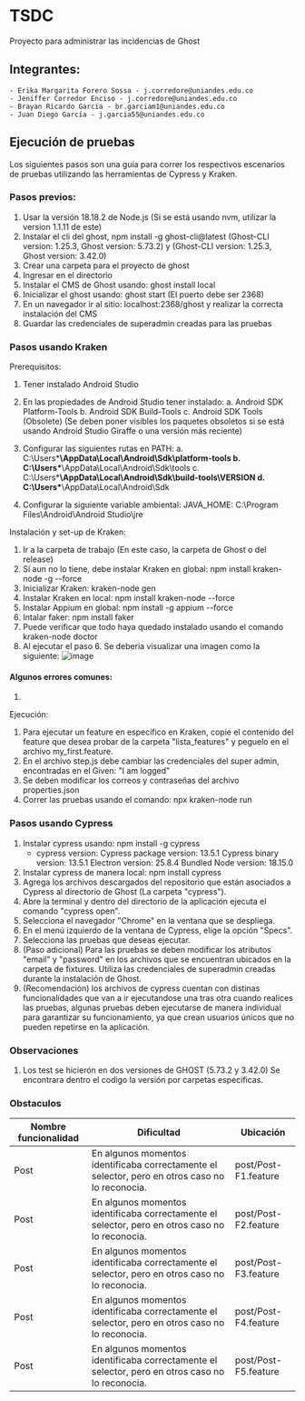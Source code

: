 # TSDC
Proyecto para administrar las incidencias de Ghost

## Integrantes:
	- Erika Margarita Forero Sossa - j.corredore@uniandes.edu.co
 	- Jeniffer Corredor Enciso - j.corredore@uniandes.edu.co
	- Brayan Ricardo García - br.garciam1@uniandes.edu.co
 	- Juan Diego García - j.garcia55@uniandes.edu.co

## Ejecución de pruebas

Los siguientes pasos son una guía para correr los respectivos escenarios de pruebas utilizando las herramientas de Cypress y Kraken.

### Pasos previos:
1. Usar la versión 18.18.2 de Node.js (Si se está usando nvm, utilizar la version 1.1.11 de este)
2. Instalar el cli del ghost, npm install -g ghost-cli@latest (Ghost-CLI version: 1.25.3, Ghost version: 5.73.2)  y (Ghost-CLI version: 1.25.3, Ghost version: 3.42.0)
3. Crear una carpeta para el proyecto de ghost
4. Ingresar en el directorio
5. Instalar el CMS de Ghost usando: ghost install local
6. Inicializar el ghost usando: ghost start (El puerto debe ser 2368)
7. En un navegador ir al sitio: localhost:2368/ghost y realizar la correcta instalación del CMS
8. Guardar las credenciales de superadmin creadas para las pruebas

### Pasos usando Kraken
Prerequisitos: 
1. Tener instalado Android Studio
2. En las propiedades de Android Studio tener instalado:
	a. Android SDK Platform-Tools
	b. Android SDK Build-Tools
	c. Android SDK Tools (Obsolete) (Se deben poner visibles los paquetes obsoletos si se está usando Android Studio Giraffe o una versión más reciente)

3. Configurar las siguientes rutas en PATH: 
	a. C:\Users\***\AppData\Local\Android\Sdk\platform-tools
	b. C:\Users\***\AppData\Local\Android\Sdk\tools
	c. C:\Users\***\AppData\Local\Android\Sdk\build-tools\VERSION
	d. C:\Users\***\AppData\Local\Android\Sdk

4. Configurar la siguiente variable ambiental:
	JAVA_HOME: C:\Program Files\Android\Android Studio\jre

Instalación y set-up de Kraken: 
1. Ir a la carpeta de trabajo (En este caso, la carpeta de Ghost o del release)
2. Sí aun no lo tiene, debe instalar Kraken en global: npm install kraken-node -g --force
3. Inicializar Kraken: kraken-node gen
4. Instalar Kraken en local: npm install kraken-node --force
5. Instalar Appium en global: npm install -g appium --force
6. Intalar faker: npm install faker
7. Puede verificar que todo haya quedado instalado usando el comando kraken-node doctor
8. Al ejecutar el paso 6. Se deberia visualizar una imagen como la siguiente:
   ![image](https://github.com/milindr4123/TSDC/assets/142748575/da940a6e-cc85-4085-a512-58a51e36296b)
#### Algunos errores comunes: 
1. 


Ejecución: 
1. Para ejecutar un feature en específico en Kraken, copie el contenido del feature que desea probar de la carpeta "lista_features" y peguelo en el archivo my_first.feature.
2. En el archivo step.js debe cambiar las credenciales del super admin, encontradas en el Given: "I am logged"
3. Se deben modificar los correos y contraseñas del archivo properties.json
4. Correr las pruebas usando el comando: npx kraken-node run

### Pasos usando Cypress
1. Instalar cypress usando: npm install -g cypress
	- cypress version:
		Cypress package version: 13.5.1
		Cypress binary version: 13.5.1
		Electron version: 25.8.4
		Bundled Node version: 18.15.0
2. Instalar cypress de manera local: npm install cypress
3. Agrega los archivos descargados del repositorio que están asociados a Cypress al directorio de Ghost (La carpeta "cypress").
4. Abre la terminal y dentro del directorio de la aplicación ejecuta el comando "cypress open".
5. Selecciona el navegador "Chrome" en la ventana que se despliega.
6. En el menú izquierdo de la ventana de Cypress, elige la opción "Specs".
7. Selecciona las pruebas que deseas ejecutar.
8. (Paso adicional) Para las pruebas se deben modificar los atributos "email" y "password" en los archivos que se encuentran ubicados en la carpeta de fixtures. Utiliza las credenciales de superadmin creadas durante la instalación de Ghost.
9. (Recomendación) los archivos de cypress cuentan con distinas funcionalidades que van a ir ejecutandose una tras otra cuando realices las pruebas, algunas pruebas deben ejecutarse de manera individual para garantizar su funcionamiento, ya que crean usuarios únicos que no pueden repetirse en la aplicación.

### Observaciones
1. Los test se hicierón en dos versiones de GHOST (5.73.2 y 3.42.0) Se encontrara dentro el codigo la versión por carpetas especificas.


### Obstaculos

Nombre funcionalidad | Dificultad | Ubicación
-- | -- | --
Post | En algunos momentos identificaba correctamente el selector, pero en otros caso no lo reconocia. | post/Post-F1.feature
Post | En algunos momentos identificaba correctamente el selector, pero en otros caso no lo reconocia. | post/Post-F2.feature
Post | En algunos momentos identificaba correctamente el selector, pero en otros caso no lo reconocia. | post/Post-F3.feature
Post | En algunos momentos identificaba correctamente el selector, pero en otros caso no lo reconocia. | post/Post-F4.feature
Post | En algunos momentos identificaba correctamente el selector, pero en otros caso no lo reconocia. | post/Post-F5.feature
